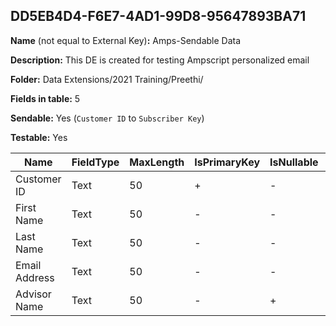 ## DD5EB4D4-F6E7-4AD1-99D8-95647893BA71

**Name** (not equal to External Key)**:** Amps-Sendable Data

**Description:** This DE is created for testing Ampscript personalized email

**Folder:** Data Extensions/2021 Training/Preethi/

**Fields in table:** 5

**Sendable:** Yes (`Customer ID` to `Subscriber Key`)

**Testable:** Yes

| Name | FieldType | MaxLength | IsPrimaryKey | IsNullable | DefaultValue |
| --- | --- | --- | --- | --- | --- |
| Customer ID | Text | 50 | + | - |  |
| First Name | Text | 50 | - | - |  |
| Last Name | Text | 50 | - | - |  |
| Email Address | Text | 50 | - | - |  |
| Advisor Name | Text | 50 | - | + |  |

